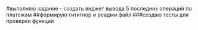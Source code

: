#выполняю задание - создать виджет вывода 5 последних операций по платежам
##формирую гитигнор и реадми файл
###создаю тесты для проверки функций